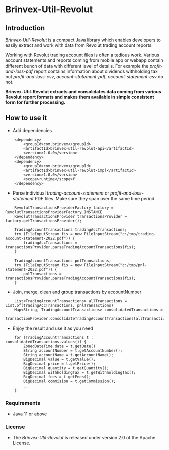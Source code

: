 # Brinvex-Util-Revolut

## Introduction

_Brinvex-Util-Revolut_ is a compact Java library which enables developers 
to easily extract and work with data from Revolut trading account reports.

Working with Revolut trading account files is often a tedious work. 
Various account statements and reports coming from mobile app or webapp 
contain different bunch of data with different level of details. 
For example the _profit-and-loss-pdf_ report contains information about 
dividends withholding tax but
_profit-and-loss-csv_, _account-statement-pdf_, _account-statement-csv_ do not.

**Brinvex-Util-Revolut extracts and consolidates data coming from various
Revolut report formats and makes them available in simple consistent form for further processing.**

## How to use it
 
- Add dependencies
````
    <dependency>
        <groupId>com.brinvex</groupId>
        <artifactId>brinvex-util-revolut-api</artifactId>
        <version>1.0.0</version>
    </dependency>
    <dependency>
        <groupId>com.brinvex</groupId>
        <artifactId>brinvex-util-revolut-impl</artifactId>
        <version>1.0.0</version>
        <scope>runtime</scope>f 
    </dependency>
````
- Parse individual _trading-account-statement_ or _profit-and-loss-statement_ PDF files. 
Make sure they span over the same time period.
````
    RevolutTransactionsProviderFactory factory = RevolutTransactionsProviderFactory.INSTANCE 
    RevolutTransactionsProvider transactionsProvider = factory.getTransactionsProvider();

    TradingAccountTransactions tradingAccTransactions;
    try (FileInputStream fis = new FileInputStream("c:/tmp/trading-account-statement-2022.pdf")) {
        tradingAccTransactions = transactionsProvider.parseTradingAccountTransactions(fis);
    }
    
    TradingAccountTransactions pnlTransactions;
    try (FileInputStream fis = new FileInputStream("c:/tmp/pnl-statement-2022.pdf")) {
        pnlTransactions = transactionsProvider.parseTradingAccountTransactions(fis);
    }
````
- Join, merge, clean and group transactions by accountNumber  

````
    List<TradingAccountTransactions> allTransactions = List.of(tradingAccTransactions, pnlTransactions)
    Map<String, TradingAccountTransactions> consolidatedTransactions = 
            transactionProvider.consolidateTradingAccountTransactions(allTransactions);
````
- Enjoy the result and use it as you need
````
    for (TradingAccountTransactions t : consolidatedTransactions.values()) {
        ZonedDateTime date = t.getDate()
        String accountNumber = t.getAccountNumber();
        String accountName = t.getAccountName();
        BigDecimal value = t.getValue();
        BigDecimal price = t.getPrice();
        BigDecimal quantity = t.getQuantity();
        BigDecimal withholdingTax = t.getWithholdingTax();
        BigDecimal fees = t.getFees();
        BigDecimal commision = t.getCommission();
        ...
    }
````

### Requirements
- Java 11 or above

### License

- The _Brinvex-Util-Revolut_ is released under version 2.0 of the Apache License.
